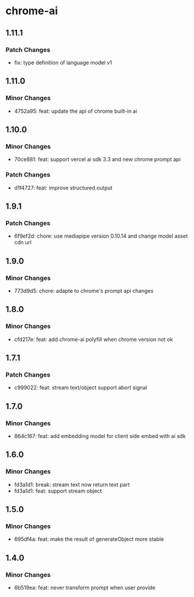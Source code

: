 # chrome-ai

## 1.11.1

### Patch Changes

- fix: type definition of language model v1

## 1.11.0

### Minor Changes

- 4752a95: feat: update the api of chrome built-in ai

## 1.10.0

### Minor Changes

- 70ce881: feat: support vercel ai sdk 3.3 and new chrome prompt api

### Patch Changes

- d1f4727: feat: improve structured output

## 1.9.1

### Patch Changes

- 6f9ef2d: chore: use mediapipe version 0.10.14 and change model asset cdn url

## 1.9.0

### Minor Changes

- 773d9d5: chore: adapte to chrome's prompt api changes

## 1.8.0

### Minor Changes

- cfd217e: feat: add chrome-ai polyfill when chrome version not ok

## 1.7.1

### Patch Changes

- c999022: feat: stream text/object support abort signal

## 1.7.0

### Minor Changes

- 864c167: feat: add embedding model for client side embed with ai sdk

## 1.6.0

### Minor Changes

- fd3a1d1: break: stream text now return text part
- fd3a1d1: feat: support stream object

## 1.5.0

### Minor Changes

- 695df4a: feat: make the result of generateObject more stable

## 1.4.0

### Minor Changes

- 6b519ea: feat: never transform prompt when user provide

